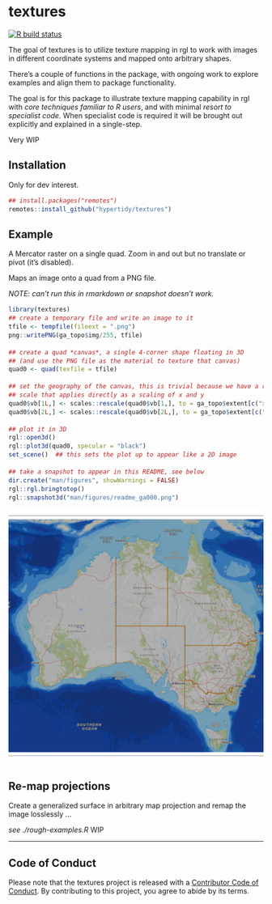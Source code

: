
<!-- README.md is generated from README.Rmd. Please edit that file -->

# textures

<!-- badges: start -->

[![R build
status](https://github.com/hypertidy/textures/workflows/R-CMD-check/badge.svg)](https://github.com/hypertidy/textures/actions)
<!-- badges: end -->

The goal of textures is to utilize texture mapping in rgl to work with
images in different coordinate systems and mapped onto arbitrary shapes.

There’s a couple of functions in the package, with ongoing work to
explore examples and align them to package functionality.

The goal is for this package to illustrate texture mapping capability in
rgl with *core techniques familiar to R users*, and with minimal *resort
to specialist code*. When specialist code is required it will be brought
out explicitly and explained in a single-step.

Very WIP

## Installation

Only for dev interest.

``` r
## install.packages("remotes")
remotes::install_github("hypertidy/textures")
```

## Example

A Mercator raster on a single quad. Zoom in and out but no translate or
pivot (it’s disabled).

Maps an image onto a quad from a PNG file.

*NOTE: can’t run this in rmarkdown or snapshot doesn’t work.*

``` r
library(textures)
## create a temporary file and write an image to it
tfile <- tempfile(fileext = ".png")
png::writePNG(ga_topo$img/255, tfile)

## create a quad *canvas*, a single 4-corner shape floating in 3D
## (and use the PNG file as the material to texture that canvas)
quad0 <- quad(texfile = tfile)

## set the geography of the canvas, this is trivial because we have a rectangular
## scale that applies directly as a scaling of x and y
quad0$vb[1L,] <- scales::rescale(quad0$vb[1,], to = ga_topo$extent[c("xmin", "xmax")])
quad0$vb[2L,] <- scales::rescale(quad0$vb[2L,], to = ga_topo$extent[c("ymin", "ymax")])

## plot it in 3D 
rgl::open3d()
rgl::plot3d(quad0, specular = "black")
set_scene()  ## this sets the plot up to appear like a 2D image

## take a snapshot to appear in this README, see below
dir.create("man/figures", showWarnings = FALSE)
rgl::rgl.bringtotop()
rgl::snapshot3d("man/figures/readme_ga000.png")
```

![texture map on a quad](man/figures/readme_ga000.png)

## Re-map projections

Create a generalized surface in arbitrary map projection and remap the
image losslessly …

*see ./rough-examples.R* WIP

-----

## Code of Conduct

Please note that the textures project is released with a [Contributor
Code of
Conduct](https://contributor-covenant.org/version/2/0/CODE_OF_CONDUCT.html).
By contributing to this project, you agree to abide by its terms.
